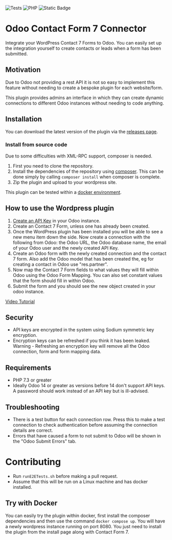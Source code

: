 ![Tests](https://github.com/Jack-Dane/odoo-wp-plugin/actions/workflows/run-tests.yml/badge.svg)
![PHP](https://img.shields.io/badge/php-%3E%3D7.3-6495ED)
![Static Badge](https://img.shields.io/badge/odoo-%3E%3D14.0-9c5789)

# Odoo Contact Form 7 Connector

Integrate your WordPress Contact 7 Forms to Odoo. You can easily set up the integration yourself to create contacts or
leads when a form has been submitted.

## Motivation

Due to Odoo not providing a rest API it is not so easy to implement this feature without needing to create a bespoke
plugin for each website/form.

This plugin provides admins an interface in which they can create dynamic connections to different Odoo instances
without needing to code anything.

## Installation

You can download the latest version of the plugin via the [releases page](https://github.com/Jack-Dane/odoo-wp-plugin/releases). 

### Install from source code

Due to some difficulties with XML-RPC support, composer is needed.

1. First you need to clone the repository.
2. Install the dependencies of the repository using [composer](https://getcomposer.org/). This can be done simply by
   calling `composer install` when composer is complete.
3. Zip the plugin and upload to your wordpress site.

This plugin can be tested within a [docker environment](https://hub.docker.com/_/wordpress).

## How to use the Wordpress plugin

1. [Create an API Key](https://www.odoo.com/documentation/16.0/developer/api/external_api.html#api-keys) in your Odoo
   instance.
2. Create an Contact 7 Form, unless one has already been created.
3. Once the WordPress plugin has been installed you will be able to see a new menu item down the side. Now create a
   connection with the following from Odoo: the Odoo URL, the Odoo database name, the email of your Odoo user and the
   newly created API Key.
4. Create an Odoo form with the newly created connection and the contact 7 form. Also add the Odoo model that has been
   created the, eg for creating a contact in Odoo use "res.partner".
5. Now map the Contact 7 Form fields to what values they will fill within Odoo using the Odoo Form Mapping. You can also
   set constant values that the form should fill in within Odoo.
6. Submit the form and you should see the new object created in your odoo instance.

[Video Tutorial](https://www.youtube.com/watch?v=xhAvrEaBXAA)

## Security

* API keys are encrypted in the system using Sodium symmetric key encryption.
* Encryption keys can be refreshed if you think it has been leaked. Warning - Refreshing an encryption key will remove
  all the Odoo connection, form and form mapping data.

## Requirements

* PHP 7.3 or greater
* Ideally Odoo 14 or greater as versions before 14 don't support API keys. A password should work instead of an API key
  but is ill-advised.

## Troubleshooting
* There is a test button for each connection row. Press this to make a test connection to check authentication before 
assuming the connection details are correct.
* Errors that have caused a form to not submit to Odoo will be shown in the "Odoo Submit Errors" tab. 

# Contributing

* Run `runE2ETests.sh` before making a pull request.
* Assume that this will be run on a Linux machine and has docker installed. 

## Try with Docker

You can easily try the plugin within docker, first install the composer dependencies and then use the
command `docker compose up`. You will have a newly wordpress instance running on port 8080. You just need to install the
plugin from the install page along with Contact Form 7. 
